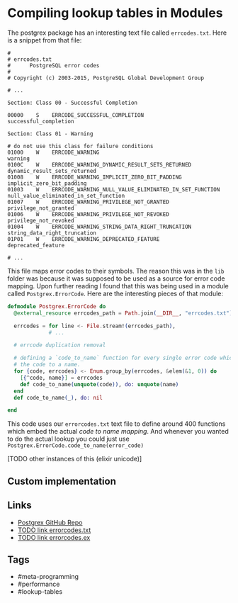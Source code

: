 # Compiling lookup tables in Modules

The postgrex package has an interesting text file called `errcodes.txt`. Here is
a snippet from that file:

```
#
# errcodes.txt
#      PostgreSQL error codes
#
# Copyright (c) 2003-2015, PostgreSQL Global Development Group

# ...

Section: Class 00 - Successful Completion

00000    S    ERRCODE_SUCCESSFUL_COMPLETION                                  successful_completion

Section: Class 01 - Warning

# do not use this class for failure conditions
01000    W    ERRCODE_WARNING                                                warning
0100C    W    ERRCODE_WARNING_DYNAMIC_RESULT_SETS_RETURNED                   dynamic_result_sets_returned
01008    W    ERRCODE_WARNING_IMPLICIT_ZERO_BIT_PADDING                      implicit_zero_bit_padding
01003    W    ERRCODE_WARNING_NULL_VALUE_ELIMINATED_IN_SET_FUNCTION          null_value_eliminated_in_set_function
01007    W    ERRCODE_WARNING_PRIVILEGE_NOT_GRANTED                          privilege_not_granted
01006    W    ERRCODE_WARNING_PRIVILEGE_NOT_REVOKED                          privilege_not_revoked
01004    W    ERRCODE_WARNING_STRING_DATA_RIGHT_TRUNCATION                   string_data_right_truncation
01P01    W    ERRCODE_WARNING_DEPRECATED_FEATURE                             deprecated_feature

# ...

```

This file maps error codes to their symbols. The reason this was in the `lib`
folder was because it was supposed to be used as a source for error code
mapping. Upon further reading I found that this was being used in a module
called `Postgrex.ErrorCode`. Here are the interesting pieces of that module:

```elixir
defmodule Postgrex.ErrorCode do
  @external_resource errcodes_path = Path.join(__DIR__, "errcodes.txt")

  errcodes = for line <- File.stream!(errcodes_path),
             # ...

  # errcode duplication removal

  # defining a `code_to_name` function for every single error code which maps
  # the code to a name.
  for {code, errcodes} <- Enum.group_by(errcodes, &elem(&1, 0)) do
    [{^code, name}] = errcodes
    def code_to_name(unquote(code)), do: unquote(name)
  end
  def code_to_name(_), do: nil

end
```

This code uses our `errorcodes.txt` text file to define around 400 functions
which embed the actual *code to name mapping*. And whenever you wanted to do the
actual lookup you could just use `Postgrex.ErrorCode.code_to_name(error_code)`

[TODO other instances of this (elixir unicode)]

## Custom implementation

## Links

  - [Postgrex GitHub Repo](https://github.com/elixir-ecto/postgrex)
  - [TODO link errorcodes.txt](https://github.com/elixir-ecto/postgrex/blob/master/lib/postgrex/binary_utils.ex)
  - [TODO link errorcodes.ex](https://github.com/elixir-ecto/postgrex/blob/master/lib/postgrex/binary_utils.ex)


## Tags

  - #meta-programming
  - #performance
  - #lookup-tables
